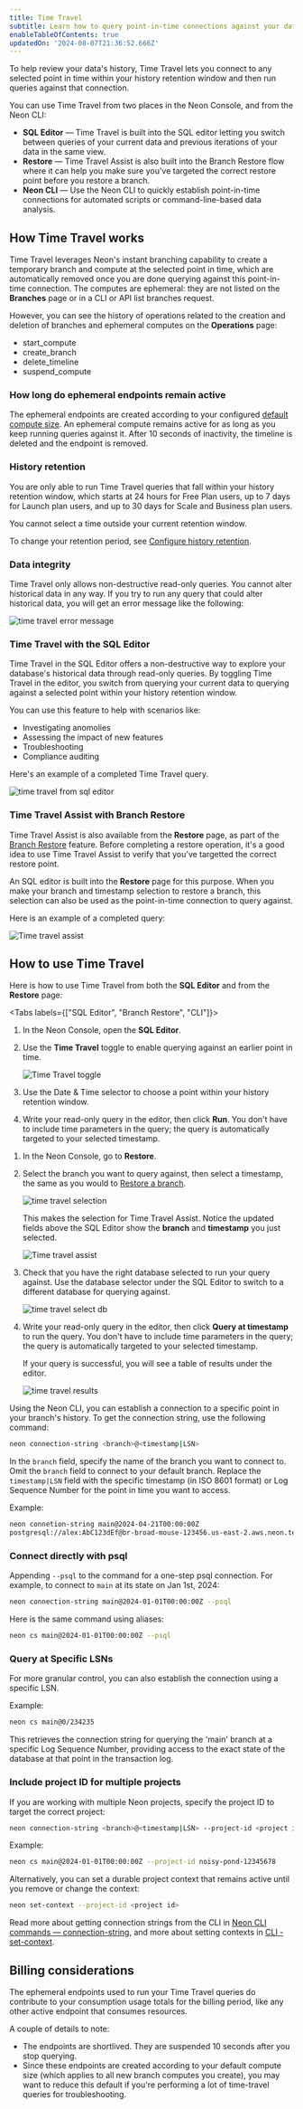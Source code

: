 ```yaml
---
title: Time Travel
subtitle: Learn how to query point-in-time connections against your data's history
enableTableOfContents: true
updatedOn: '2024-08-07T21:36:52.666Z'
---
```


To help review your data's history, Time Travel lets you connect to any selected point in time within your history retention window and then run queries against that connection.

You can use Time Travel from two places in the Neon Console, and from the Neon CLI:

- **SQL Editor** &#8212; Time Travel is built into the SQL editor letting you switch between queries of your current data and previous iterations of your data in the same view.
- **Restore** &#8212; Time Travel Assist is also built into the Branch Restore flow where it can help you make sure you've targeted the correct restore point before you restore a branch.
- **Neon CLI** &#8212; Use the Neon CLI to quickly establish point-in-time connections for automated scripts or command-line-based data analysis.

## How Time Travel works

Time Travel leverages Neon's instant branching capability to create a temporary branch and compute at the selected point in time, which are automatically removed once you are done querying against this point-in-time connection. The computes are ephemeral: they are not listed on the **Branches** page or in a CLI or API list branches request.

However, you can see the history of operations related to the creation and deletion of branches and ephemeral computes on the **Operations** page:

- start_compute
- create_branch
- delete_timeline
- suspend_compute

### How long do ephemeral endpoints remain active

The ephemeral endpoints are created according to your configured [default compute size](/docs/manage/projects#reset-the-default-compute-size). An ephemeral compute remains active for as long as you keep running queries against it. After 10 seconds of inactivity, the timeline is deleted and the endpoint is removed.

### History retention

You are only able to run Time Travel queries that fall within your history retention window, which starts at 24 hours for Free Plan users, up to 7 days for Launch plan users, and up to 30 days for Scale and Business plan users.

You cannot select a time outside your current retention window.

To change your retention period, see [Configure history retention](/docs/manage/projects#configure-history-retention).

### Data integrity

Time Travel only allows non-destructive read-only queries. You cannot alter historical data in any way. If you try to run any query that could alter historical data, you will get an error message like the following:

![time travel error message](/docs/guides/time_travel_error.png 'no-border')

### Time Travel with the SQL Editor

Time Travel in the SQL Editor offers a non-destructive way to explore your database's historical data through read-only queries. By toggling Time Travel in the editor, you switch from querying your current data to querying against a selected point within your history retention window.

You can use this feature to help with scenarios like:

- Investigating anomolies
- Assessing the impact of new features
- Troubleshooting
- Compliance auditing

Here's an example of a completed Time Travel query.

![time travel from sql editor](/docs/guides/time_travel_sql.png)

### Time Travel Assist with Branch Restore

Time Travel Assist is also available from the **Restore** page, as part of the [Branch Restore](/docs/guides/branch-restore) feature. Before completing a restore operation, it's a good idea to use Time Travel Assist to verify that you've targetted the correct restore point.

An SQL editor is built into the **Restore** page for this purpose. When you make your branch and timestamp selection to restore a branch, this selection can also be used as the point-in-time connection to query against.

Here is an example of a completed query:

![Time travel assist](/docs/guides/time_travel_assist.png)

## How to use Time Travel

Here is how to use Time Travel from both the **SQL Editor** and from the **Restore** page:

<Tabs labels={["SQL Editor", "Branch Restore", "CLI"]}>

<TabItem>

1. In the Neon Console, open the **SQL Editor**.
1. Use the **Time Travel** toggle to enable querying against an earlier point in time.

   ![Time Travel toggle](/docs/guides/time_travel_toggle.png)

1. Use the Date & Time selector to choose a point within your history retention window.
1. Write your read-only query in the editor, then click **Run**. You don't have to include time parameters in the query; the query is automatically targeted to your selected timestamp.

</TabItem>

<TabItem>

1. In the Neon Console, go to **Restore**.
1. Select the branch you want to query against, then select a timestamp, the same as you would to [Restore a branch](#restore-a-branch-to-an-earlier-state).

   ![time travel selection](/docs/guides/time_travel_restore_select.png 'no-border')

   This makes the selection for Time Travel Assist. Notice the updated fields above the SQL Editor show the **branch** and **timestamp** you just selected.

   ![Time travel assist](/docs/guides/time_travel_show_selected.png)

1. Check that you have the right database selected to run your query against. Use the database selector under the SQL Editor to switch to a different database for querying against.

   ![time travel select db](/docs/guides/time_travel_db_select.png)

1. Write your read-only query in the editor, then click **Query at timestamp** to run the query. You don't have to include time parameters in the query; the query is automatically targeted to your selected timestamp.

   If your query is successful, you will see a table of results under the editor.

   ![time travel results](/docs/guides/time_travel_results.png)

</TabItem>

<TabItem>

Using the Neon CLI, you can establish a connection to a specific point in your branch's history. To get the connection string, use the following command:

```bash
neon connection-string <branch>@<timestamp|LSN>
```

In the `branch` field, specify the name of the branch you want to connect to. Omit the `branch` field to connect to your default branch. Replace the `timestamp|LSN` field with the specific timestamp (in ISO 8601 format) or Log Sequence Number for the point in time you want to access.

Example:

```bash
neon connetion-string main@2024-04-21T00:00:00Z
postgresql://alex:AbC123dEf@br-broad-mouse-123456.us-east-2.aws.neon.tech/neondb?sslmode=require&options=neon_timestamp%3A2024-04-21T00%3A00%3A00Z
```

### Connect directly with psql

Appending `--psql` to the command for a one-step psql connection. For example, to connect to `main` at its state on Jan 1st, 2024:

```bash
neon connection-string main@2024-01-01T00:00:00Z --psql
```

Here is the same command using aliases:

```bash
neon cs main@2024-01-01T00:00:00Z --psql
```

### Query at Specific LSNs

For more granular control, you can also establish the connection using a specific LSN.

Example:

```bash
neon cs main@0/234235
```

This retrieves the connection string for querying the 'main' branch at a specific Log Sequence Number, providing access to the exact state of the database at that point in the transaction log.

### Include project ID for multiple projects

If you are working with multiple Neon projects, specify the project ID to target the correct project:

```bash
neon connection-string <branch>@<timestamp|LSN> --project-id <project id>
```

Example:

```bash
neon cs main@2024-01-01T00:00:00Z --project-id noisy-pond-12345678
```

Alternatively, you can set a durable project context that remains active until you remove or change the context:

```bash
neon set-context --project-id <project id>
```

Read more about getting connection strings from the CLI in [Neon CLI commands — connection-string](/docs/reference/cli-connection-string), and more about setting contexts in [CLI - set-context](/docs/reference/cli-set-context).

</TabItem>

</Tabs>

## Billing considerations

The ephemeral endpoints used to run your Time Travel queries do contribute to your consumption usage totals for the billing period, like any other active endpoint that consumes resources.

A couple of details to note:

- The endpoints are shortlived. They are suspended 10 seconds after you stop querying.
- Since these endpoints are created according to your default compute size (which applies to all new branch computes you create), you may want to reduce this default if you're performing a lot of time-travel queries for troubleshooting.
